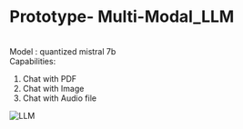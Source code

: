 # Prototype- Multi-Modal_LLM
<br>
Model : quantized mistral 7b
<br>
Capabilities: 

  1. Chat with PDF
  2. Chat with Image
  3. Chat with Audio file


![LLM](https://github.com/ManoBharathi93/Multi-Modal_LLM/assets/88357044/37f2cd9b-0241-447a-95fe-98cef0ad84e8)
